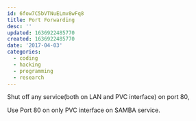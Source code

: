 ```yaml
---
id: 6fow7C5bVTNuELmv8wFq8
title: Port Forwarding
desc: ''
updated: 1636922485770
created: 1636922485770
date: '2017-04-03'
categories:
  - coding
  - hacking
  - programming
  - research
---
```


Shut off any service(both on LAN and PVC interface) on port 80,

Use Port 80 on only PVC interface on SAMBA service.
